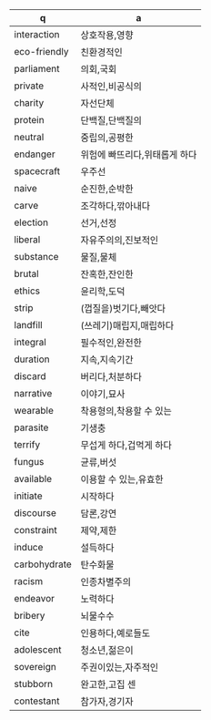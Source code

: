q | a
---|---
interaction	| 상호작용,영향
eco-friendly	| 친환경적인
parliament	| 의회,국회
private		| 사적인,비공식의
charity		| 자선단체
protein		| 단백질,단백질의
neutral		| 중립의,공평한
endanger	| 위험에 빠뜨리다,위태롭게 하다
spacecraft	| 우주선
naive		| 순진한,순박한
carve		| 조각하다,깎아내다
election	| 선거,선정
liberal		| 자유주의의,진보적인
substance	| 물질,물체
brutal		| 잔혹한,잔인한
ethics		| 윤리학,도덕
strip		| (껍질을)벗기다,빼앗다
landfill	| (쓰레기)매립지,매립하다
integral	| 필수적인,완전한
duration	| 지속,지속기간
discard		| 버리다,처분하다
narrative	| 이야기,묘사
wearable	| 착용형의,착용할 수 있는
parasite	| 기생충
terrify		| 무섭게 하다,겁먹게 하다
fungus		| 균류,버섯
available	| 이용할 수 있는,유효한
initiate	| 시작하다
discourse	| 담론,강연
constraint	| 제약,제한
induce		| 설득하다
carbohydrate	| 탄수화물
racism		| 인종차별주의
endeavor	| 노력하다
bribery		| 뇌물수수
cite		| 인용하다,예로들도
adolescent	| 청소년,젊은이
sovereign	| 주권이있는,자주적인
stubborn	| 완고한,고집 센
contestant	| 참가자,경기자
